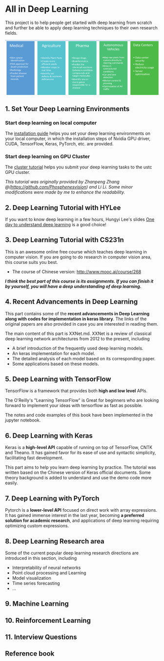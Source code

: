 # All in Deep Learning 

This project is to help people get started with deep learning from scratch and further be able to apply deep learning techniques to their own research fields.

<img src=./Reference-Book/cover.png />

## 1. Set Your Deep Learning Environments

### Start deep learning on local computer

The [installation guide](1_set-your-deep-learning-environments/local/installation_guide.md) helps you set your deep learning environments on your local computer, in which the installation steps of Nvidia GPU driver, CUDA, TensorFlow, Keras, PyTorch, etc. are provided.

### Start deep learning on GPU Cluster

The [cluster tutorial](1_set-your-deep-learning-environments/cluster/ustc-cluster-tutorial.md) helps you submit your deep learning tasks to the ustc GPU cluster.

*This tutorial was originally provided by Zhanpeng Zhang @(<https://github.com/Phosphenesvision>) and Li Li. Some minor modifications were made by me to enhance the readability.*

## 2. Deep Learning Tutorial with HYLee

If you want to know deep learning in a few hours, Hungyi Lee's slides [One day to understand deep learning](2_deep-learning-tutorial-with-HYLee/Tutorial_HYLee_Deep.pdf)  is a good choice! 

## 3. Deep Learning Tutorial with CS231n

This is an awesome online free course which teaches deep learning in computer vision. If you are going to do research in computer vision area, this course suits you best.

- The course of Chinese version: <http://www.mooc.ai/course/268>

***I think the best part of this course is its assignments. If you can finish it by yourself, you will have a deep understanding of deep learning.***

## 4. Recent Advancements in Deep Learning

This part contains some of the **recent advancements in Deep Learning along with codes for implementation in keras library**. The links of the original papers are also provided in case you are interested in reading them.

The main content of this part is XXNet.md. XXNet is a review of classical deep learning network architectures from 2012 to the present, including

- A brief introduction of the frequently used deep learning models.
- An keras implementation for each model.
- The detailed analysis of each model based on its corresponding paper.
- Some applications based on these models.

## 5. Deep Learning with TensorFlow

TensorFlow is a framework that provides both **high and low level** APIs.

The O'Reilly's "Learning TensorFlow" is Great for beginners who are looking forward to implement your ideas with tensorflow as fast as possible.

The notes and code examples of this book have been implemented in the jupyter notebook.

## 6. Deep Learning with Keras

Keras is a **high-level API** capable of running on top of TensorFlow, CNTK and Theano. It has gained favor for its ease of use and syntactic simplicity, facilitating fast development.

This part aims to help you learn deep learning by practice. The tutorial was written based on the Chinese version of Keras official documents. Some theory background is added to understand and use the demo code more  easily.

## 7. Deep Learning with PyTorch

Pytorch is a **lower-level API** focused on direct work with array expressions. It has gained immense interest in the last year, becoming **a preferred solution for academic research**, and applications of deep learning requiring optimizing custom expressions.

## 8. Deep Learning Research area

Some of the current popular deep learning research directions are introduced in this section, including

- Interpretability of neural networks
- Point cloud processing and Learning
- Model visualization
- Time series forecasting
- ...

## 9. Machine Learning

## 10. Reinforcement Learning

## 11. Interview Questions

## Reference book